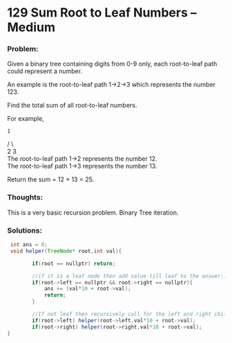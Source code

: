 # 129 Sum Root to Leaf Numbers – Medium

### Problem:

Given a binary tree containing digits from 0-9 only, each root-to-leaf path could represent a number.

An example is the root-to-leaf path 1-&gt;2-&gt;3 which represents the number 123.

Find the total sum of all root-to-leaf numbers.

For example,

```
1
```

/ \  
  2   3  
The root-to-leaf path 1-&gt;2 represents the number 12.  
The root-to-leaf path 1-&gt;3 represents the number 13.

Return the sum = 12 + 13 = 25.

### Thoughts:

This is a very basic recursion problem. Binary Tree iteration.

### Solutions:

```java
 int ans = 0;
 void helper(TreeNode* root,int val){

        if(root == nullptr) return;

        //if it is a leaf node then add value till leaf to the answer::
        if(root->left == nullptr && root->right == nullptr){
            ans += (val*10 + root->val);
            return;
        }

        //If not leaf then recursively call for the left and right child
        if(root->left) helper(root->left,val*10 + root->val);
        if(root->right) helper(root->right,val*10 + root->val);
}
```



